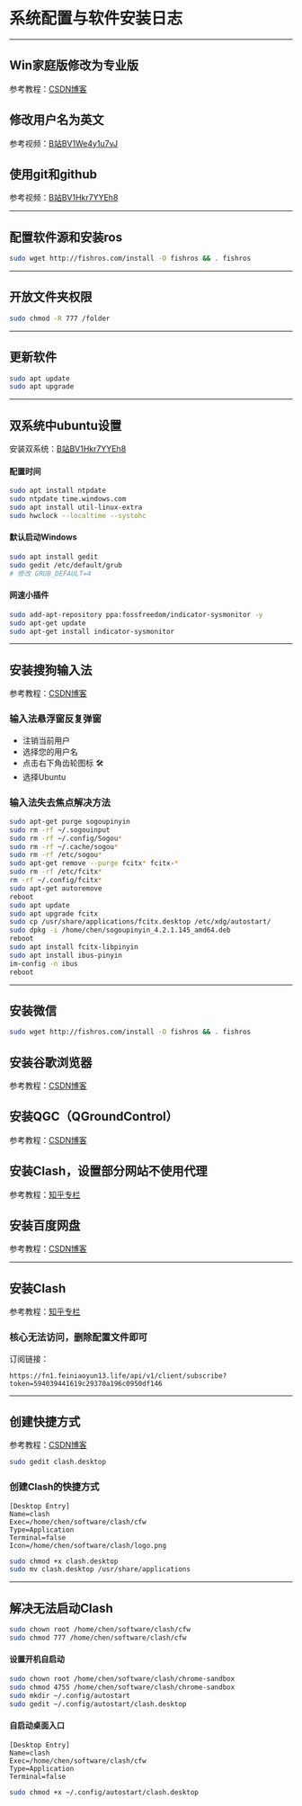 
# 系统配置与软件安装日志

---

## Win家庭版修改为专业版
参考教程：[CSDN博客](https://blog.csdn.net/m0_66125055/article/details/139701749)
## 修改用户名为英文
参考视频：[B站BV1We4y1u7vJ](https://www.bilibili.com/video/BV1We4y1u7vJ)
## 使用git和github
参考视频：[B站BV1Hkr7YYEh8](https://www.bilibili.com/video/BV1Hkr7YYEh8)

---

## 配置软件源和安装ros
```bash
sudo wget http://fishros.com/install -O fishros && . fishros
```

---

## 开放文件夹权限
```bash
sudo chmod -R 777 /folder
```

---

## 更新软件
```bash
sudo apt update
sudo apt upgrade
```

---

## 双系统中ubuntu设置
安装双系统：[B站BV1Hkr7YYEh8](https://www.bilibili.com/video/BV1554y1n7zv)
#### 配置时间
```bash
sudo apt install ntpdate
sudo ntpdate time.windows.com
sudo apt install util-linux-extra
sudo hwclock --localtime --systohc
```

#### 默认启动Windows
```bash
sudo apt install gedit
sudo gedit /etc/default/grub
# 修改 GRUB_DEFAULT=4
```

#### 网速小插件
```bash
sudo add-apt-repository ppa:fossfreedom/indicator-sysmonitor -y
sudo apt-get update
sudo apt-get install indicator-sysmonitor
```
---

## 安装搜狗输入法
参考教程：[CSDN博客](https://blog.csdn.net/qq_42428446/article/details/144352391)

### 输入法悬浮窗反复弹窗
- 注销当前用户
- 选择您的用户名
- 点击右下角齿轮图标 🛠
- 选择Ubuntu

### 输入法失去焦点解决方法
```bash
sudo apt-get purge sogoupinyin
sudo rm -rf ~/.sogouinput
sudo rm -rf ~/.config/Sogou*
sudo rm -rf ~/.cache/sogou*
sudo rm -rf /etc/sogou*
sudo apt-get remove --purge fcitx* fcitx-*
sudo rm -rf /etc/fcitx*
rm -rf ~/.config/fcitx*
sudo apt-get autoremove
reboot
sudo apt update
sudo apt upgrade fcitx
sudo cp /usr/share/applications/fcitx.desktop /etc/xdg/autostart/
sudo dpkg -i /home/chen/sogoupinyin_4.2.1.145_amd64.deb
reboot
sudo apt install fcitx-libpinyin
sudo apt install ibus-pinyin
im-config -n ibus
reboot
```

---

## 安装微信
```bash
sudo wget http://fishros.com/install -O fishros && . fishros
```

## 安装谷歌浏览器
参考教程：[CSDN博客](https://blog.csdn.net/no1xium/article/details/127358742)

## 安装QGC（QGroundControl）
参考教程：[CSDN博客](https://blog.csdn.net/weixin_55944949/article/details/130895363)

## 安装Clash，设置部分网站不使用代理
参考教程：[知乎专栏](https://zhuanlan.zhihu.com/p/2852384493)

## 安装百度网盘
参考教程：[CSDN博客](https://blog.csdn.net/weixin_53384447/article/details/135625030)

---

## 安装Clash
参考教程：[知乎专栏](https://zhuanlan.zhihu.com/p/2852384493)

### 核心无法访问，删除配置文件即可
订阅链接：
```
https://fn1.feiniaoyun13.life/api/v1/client/subscribe?token=594039441619c29370a196c0950df146
```

---

## 创建快捷方式
参考教程：[CSDN博客](https://blog.csdn.net/weixin_40240807/article/details/140328653)

```bash
sudo gedit clash.desktop
```

### 创建Clash的快捷方式
```desktop
[Desktop Entry]
Name=clash
Exec=/home/chen/software/clash/cfw
Type=Application
Terminal=false
Icon=/home/chen/software/clash/logo.png
```

```bash
sudo chmod +x clash.desktop
sudo mv clash.desktop /usr/share/applications
```

---

## 解决无法启动Clash
```bash
sudo chown root /home/chen/software/clash/cfw
sudo chmod 777 /home/chen/software/clash/cfw
```

#### 设置开机自启动
```bash
sudo chown root /home/chen/software/clash/chrome-sandbox
sudo chmod 4755 /home/chen/software/clash/chrome-sandbox
sudo mkdir ~/.config/autostart
sudo gedit ~/.config/autostart/clash.desktop
```

#### 自启动桌面入口
```desktop
[Desktop Entry]
Name=clash
Exec=/home/chen/software/clash/cfw
Type=Application
Terminal=false
```

```bash
sudo chmod +x ~/.config/autostart/clash.desktop
```
